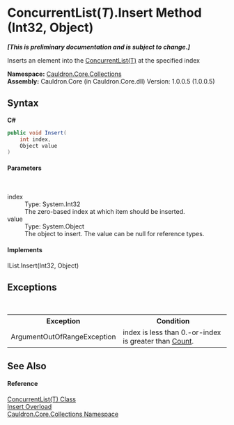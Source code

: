 # ConcurrentList(*T*).Insert Method (Int32, Object)
 _**\[This is preliminary documentation and is subject to change.\]**_

Inserts an element into the <a href="T_Cauldron_Core_Collections_ConcurrentList_1">ConcurrentList(T)</a> at the specified index

**Namespace:**&nbsp;<a href="N_Cauldron_Core_Collections">Cauldron.Core.Collections</a><br />**Assembly:**&nbsp;Cauldron.Core (in Cauldron.Core.dll) Version: 1.0.0.5 (1.0.0.5)

## Syntax

**C#**<br />
``` C#
public void Insert(
	int index,
	Object value
)
```


#### Parameters
&nbsp;<dl><dt>index</dt><dd>Type: System.Int32<br />The zero-based index at which item should be inserted.</dd><dt>value</dt><dd>Type: System.Object<br />The object to insert. The value can be null for reference types.</dd></dl>

#### Implements
IList.Insert(Int32, Object)<br />

## Exceptions
&nbsp;<table><tr><th>Exception</th><th>Condition</th></tr><tr><td>ArgumentOutOfRangeException</td><td>index is less than 0.-or-index is greater than <a href="P_Cauldron_Core_Collections_ConcurrentList_1_Count">Count</a>.</td></tr></table>

## See Also


#### Reference
<a href="T_Cauldron_Core_Collections_ConcurrentList_1">ConcurrentList(T) Class</a><br /><a href="Overload_Cauldron_Core_Collections_ConcurrentList_1_Insert">Insert Overload</a><br /><a href="N_Cauldron_Core_Collections">Cauldron.Core.Collections Namespace</a><br />